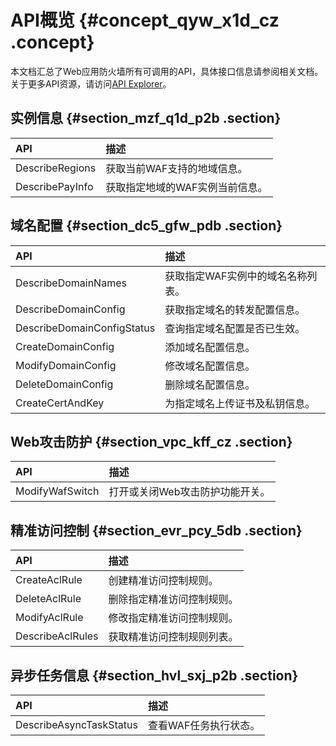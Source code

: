 # API概览 {#concept_qyw_x1d_cz .concept}

本文档汇总了Web应用防火墙所有可调用的API，具体接口信息请参阅相关文档。关于更多API资源，请访问[API Explorer](https://api.aliyun.com/)。

## 实例信息 {#section_mzf_q1d_p2b .section}

|API|描述|
|:--|:-|
|DescribeRegions|获取当前WAF支持的地域信息。|
|DescribePayInfo|获取指定地域的WAF实例当前信息。|

## 域名配置 {#section_dc5_gfw_pdb .section}

|API|描述|
|:--|:-|
|DescribeDomainNames|获取指定WAF实例中的域名名称列表。|
|DescribeDomainConfig|获取指定域名的转发配置信息。|
|DescribeDomainConfigStatus|查询指定域名配置是否已生效。|
|CreateDomainConfig|添加域名配置信息。|
|ModifyDomainConfig|修改域名配置信息。|
|DeleteDomainConfig|删除域名配置信息。|
|CreateCertAndKey|为指定域名上传证书及私钥信息。|

## Web攻击防护 {#section_vpc_kff_cz .section}

|API|描述|
|:--|:-|
|ModifyWafSwitch|打开或关闭Web攻击防护功能开关。|

## 精准访问控制 {#section_evr_pcy_5db .section}

|API|描述|
|:--|:-|
|CreateAclRule|创建精准访问控制规则。|
|DeleteAclRule|删除指定精准访问控制规则。|
|ModifyAclRule|修改指定精准访问控制规则。|
|DescribeAclRules|获取精准访问控制规则列表。|

## 异步任务信息 {#section_hvl_sxj_p2b .section}

|API|描述|
|:--|:-|
|DescribeAsyncTaskStatus|查看WAF任务执行状态。|

